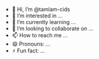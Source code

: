 - 👋 Hi, I’m @tamlam-cids
- 👀 I’m interested in ...
- 🌱 I’m currently learning ...
- 💞️ I’m looking to collaborate on ...
- 📫 How to reach me ...
- 😄 Pronouns: ...
- ⚡ Fun fact: ...

<!---
tamlam-cids/tamlam-cids is a ✨ special ✨ repository because its `README.md` (this file) appears on your GitHub profile.
You can click the Preview link to take a look at your changes.
--->
